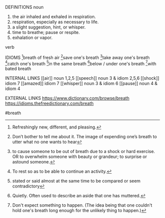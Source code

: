 DEFINITIONS
noun
1. the air inhaled and exhaled in respiration.
2. respiration, especially as necessary to life.
3. a slight suggestion, hint, or whisper.
4. time to breathe; pause or respite.
5. exhalation or vapor.

verb

IDIOMS
[^1]breath of fresh air
[^2]save one's breath
[^3]take away one's breath
[^4]catch one's breath
[^5]in the same breath
[^6]below / under one's breath
[^7]with bated breath

INTERNAL LINKS
[[air]] noun 1,2,5
[[speech]] noun 3 & idiom 2,5,6
[[shock]] idiom 7
[[amazed]] idiom 7
[[whisper]] noun 3 & idiom 6
[[pause]] noun 4 & idiom 4


EXTERNAL LINKS
https://www.dictionary.com/browse/breath
https://idioms.thefreedictionary.com/breath

#breath

[^1]: Refreshingly new, different, and pleasing.

[^2]: 	Don’t bother to tell me about it. The image of expending one’s breath to utter what no one wants to hear

[^3]:  to cause someone to be out of breath due to a shock or hard exercise. OR  to overwhelm someone with beauty or grandeur; to surprise or astound someone.

[^4]: To rest so as to be able to continue an activity.

[^5]: stated or said almost at the same time to be compared or seem contradictory

[^6]: Quietly. Often used to describe an aside that one has muttered.

[^7]: Don't expect something to happen. (The idea being that one couldn't hold one's breath long enough for the unlikely thing to happen.)
